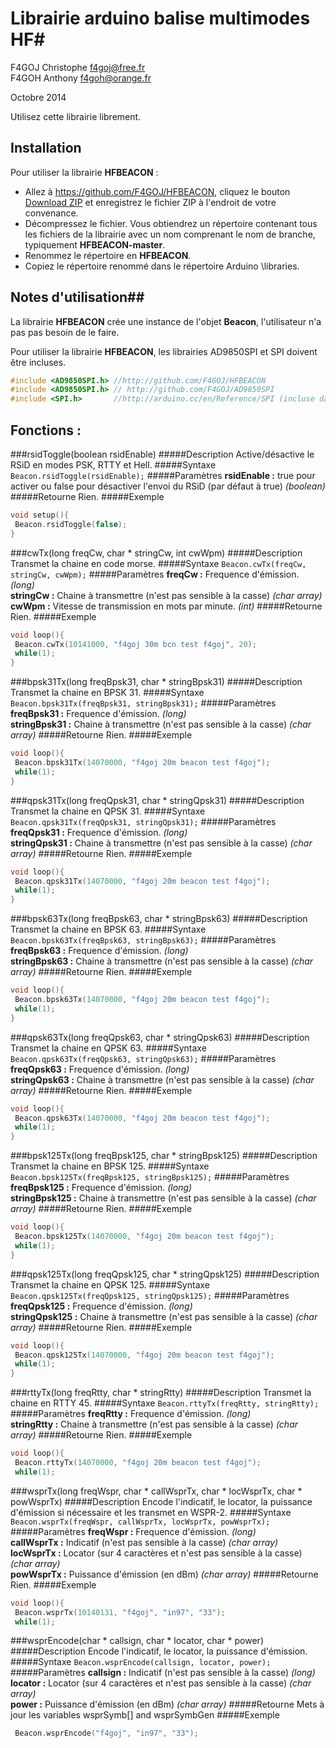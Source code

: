 # Librairie arduino balise multimodes HF#
F4GOJ Christophe f4goj@free.fr<br>
F4GOH Anthony f4goh@orange.fr

Octobre 2014

Utilisez cette librairie librement.

## Installation ##
Pour utiliser la librairie **HFBEACON** :
- Allez à https://github.com/F4GOJ/HFBEACON, cliquez le bouton [Download ZIP](https://github.com/F4GOJ/HFBEACON/archive/master.zip) et enregistrez le fichier ZIP à l'endroit de votre convenance.
- Décompressez le fichier. Vous obtiendrez un répertoire contenant tous les fichiers de la librairie avec un nom comprenant le nom de branche, typiquement **HFBEACON-master**.
- Renommez le répertoire en **HFBEACON**.
- Copiez le répertoire renommé dans le répertoire Arduino \libraries.

## Notes d'utilisation##

La librairie **HFBEACON** crée une instance de l'objet **Beacon**, l'utilisateur n'a pas pas besoin de le faire.

Pour utiliser la librairie **HFBEACON**, les librairies AD9850SPI et SPI doivent être incluses.

```c++
#include <AD9850SPI.h> //http://github.com/F4GOJ/HFBEACON
#include <AD9850SPI.h> // http://github.com/F4GOJ/AD9850SPI
#include <SPI.h>       //http://arduino.cc/en/Reference/SPI (incluse dans l'IDE Arduino)
```

## Fonctions : ##
###rsidToggle(boolean rsidEnable)
#####Description
Active/désactive le RSiD en modes PSK, RTTY et Hell.
#####Syntaxe
`Beacon.rsidToggle(rsidEnable);`
#####Paramètres
**rsidEnable :** true pour activer ou false pour désactiver l'envoi du RSiD (par défaut à true) *(boolean)*
#####Retourne
Rien.
#####Exemple
```c++
void setup(){
 Beacon.rsidToggle(false);
}
```
###cwTx(long freqCw, char * stringCw, int cwWpm)
#####Description
Transmet la chaine en code morse.
#####Syntaxe
`Beacon.cwTx(freqCw, stringCw, cwWpm);`
#####Paramètres
**freqCw :** Frequence d'émission. *(long)*<br>
**stringCw :** Chaine à transmettre (n'est pas sensible à la casse) *(char array)*<br>
**cwWpm :** Vitesse de transmission en mots par minute.  *(int)*
#####Retourne
Rien.
#####Exemple
```c++
void loop(){
 Beacon.cwTx(10141000, "f4goj 30m bcn test f4goj", 20);
 while(1);
}
```
###bpsk31Tx(long freqBpsk31, char * stringBpsk31)
#####Description
Transmet la chaine en BPSK 31.
#####Syntaxe
`Beacon.bpsk31Tx(freqBpsk31, stringBpsk31);`
#####Paramètres
**freqBpsk31 :** Frequence d'émission. *(long)*<br>
**stringBpsk31 :** Chaine à transmettre (n'est pas sensible à la casse) *(char array)*
#####Retourne
Rien.
#####Exemple
```c++
void loop(){
 Beacon.bpsk31Tx(14070000, "f4goj 20m beacon test f4goj");
 while(1);
}
```
###qpsk31Tx(long freqQpsk31, char * stringQpsk31)
#####Description
Transmet la chaine en QPSK 31.
#####Syntaxe
`Beacon.qpsk31Tx(freqQpsk31, stringQpsk31);`
#####Paramètres
**freqQpsk31 :** Frequence d'émission. *(long)*<br>
**stringQpsk31 :** Chaine à transmettre (n'est pas sensible à la casse) *(char array)*
#####Retourne
Rien.
#####Exemple
```c++
void loop(){
 Beacon.qpsk31Tx(14070000, "f4goj 20m beacon test f4goj");
 while(1);
}
```
###bpsk63Tx(long freqBpsk63, char * stringBpsk63)
#####Description
Transmet la chaine en BPSK 63.
#####Syntaxe
`Beacon.bpsk63Tx(freqBpsk63, stringBpsk63);`
#####Paramètres
**freqBpsk63 :** Frequence d'émission. *(long)*<br>
**stringBpsk63 :** Chaine à transmettre (n'est pas sensible à la casse) *(char array)*
#####Retourne
Rien.
#####Exemple
```c++
void loop(){
 Beacon.bpsk63Tx(14070000, "f4goj 20m beacon test f4goj");
 while(1);
}
```
###qpsk63Tx(long freqQpsk63, char * stringQpsk63)
#####Description
Transmet la chaine en QPSK 63.
#####Syntaxe
`Beacon.qpsk63Tx(freqQpsk63, stringQpsk63);`
#####Paramètres
**freqQpsk63 :** Frequence d'émission. *(long)*<br>
**stringQpsk63 :** Chaine à transmettre (n'est pas sensible à la casse) *(char array)*
#####Retourne
Rien.
#####Exemple
```c++
void loop(){
 Beacon.qpsk63Tx(14070000, "f4goj 20m beacon test f4goj");
 while(1);
}
```
###bpsk125Tx(long freqBpsk125, char * stringBpsk125)
#####Description
Transmet la chaine en BPSK 125.
#####Syntaxe
`Beacon.bpsk125Tx(freqBpsk125, stringBpsk125);`
#####Paramètres
**freqBpsk125 :** Frequence d'émission. *(long)*<br>
**stringBpsk125 :** Chaine à transmettre (n'est pas sensible à la casse) *(char array)*
#####Retourne
Rien.
#####Exemple
```c++
void loop(){
 Beacon.bpsk125Tx(14070000, "f4goj 20m beacon test f4goj");
 while(1);
}
```
###qpsk125Tx(long freqQpsk125, char * stringQpsk125)
#####Description
Transmet la chaine en QPSK 125.
#####Syntaxe
`Beacon.qpsk125Tx(freqQpsk125, stringQpsk125);`
#####Paramètres
**freqQpsk125 :** Frequence d'émission. *(long)*<br>
**stringQpsk125 :** Chaine à transmettre (n'est pas sensible à la casse) *(char array)*
#####Retourne
Rien.
#####Exemple
```c++
void loop(){
 Beacon.qpsk125Tx(14070000, "f4goj 20m beacon test f4goj");
 while(1);
}
```
###rttyTx(long freqRtty, char * stringRtty)
#####Description
Transmet la chaine en RTTY 45.
#####Syntaxe
`Beacon.rttyTx(freqRtty, stringRtty);`
#####Paramètres
**freqRtty :** Frequence d'émission. *(long)*<br>
**stringRtty :** Chaine à transmettre (n'est pas sensible à la casse) *(char array)*
#####Retourne
Rien.
#####Exemple
```c++
void loop(){
 Beacon.rttyTx(14070000, "f4goj 20m beacon test f4goj");
 while(1);
```
###wsprTx(long freqWspr, char * callWsprTx, char * locWsprTx, char * powWsprTx)
#####Description
Encode l'indicatif, le locator, la puissance d'émission si nécessaire et les transmet en WSPR-2.
#####Syntaxe
`Beacon.wsprTx(freqWspr, callWsprTx, locWsprTx, powWsprTx);`
#####Paramètres
**freqWspr :** Frequence d'émission. *(long)*<br>
**callWsprTx :** Indicatif (n'est pas sensible à la casse) *(char array)*<br>
**locWsprTx :** Locator (sur 4 caractères et n'est pas sensible à la casse) *(char array)*<br>
**powWsprTx :** Puissance d'émission (en dBm) *(char array)*
#####Retourne
Rien.
#####Exemple
```c++
void loop(){
 Beacon.wsprTx(10140131, "f4goj", "in97", "33");
 while(1);
```
###wsprEncode(char * callsign, char * locator, char * power)
#####Description
Encode l'indicatif, le locator, la puissance d'émission.
#####Syntaxe
`Beacon.wsprEncode(callsign, locator, power);`
#####Paramètres
**callsign :** Indicatif (n'est pas sensible à la casse) *(long)*<br>
**locator :** Locator (sur 4 caractères et n'est pas sensible à la casse) *(char array)*<br>
**power :** Puissance d'émission (en dBm) *(char array)*
#####Retourne
Mets à jour les variables wsprSymb[] and wsprSymbGen
#####Exemple
```c++
 Beacon.wsprEncode("f4goj", "in97", "33");
```
